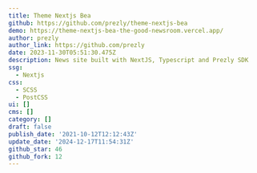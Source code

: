 ```yaml
---
title: Theme Nextjs Bea
github: https://github.com/prezly/theme-nextjs-bea
demo: https://theme-nextjs-bea-the-good-newsroom.vercel.app/
author: prezly
author_link: https://github.com/prezly
date: 2023-11-30T05:51:30.475Z
description: News site built with NextJS, Typescript and Prezly SDK
ssg:
  - Nextjs
css:
  - SCSS
  - PostCSS
ui: []
cms: []
category: []
draft: false
publish_date: '2021-10-12T12:12:43Z'
update_date: '2024-12-17T11:54:31Z'
github_star: 46
github_fork: 12
---
```

